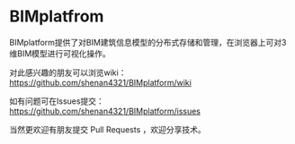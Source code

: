 # **BIMplatfrom**

BIMplatform提供了对BIM建筑信息模型的分布式存储和管理，在浏览器上可对3维BIM模型进行可视化操作。   

对此感兴趣的朋友可以浏览wiki： https://github.com/shenan4321/BIMplatform/wiki    

如有问题可在Issues提交： https://github.com/shenan4321/BIMplatform/issues  

当然更欢迎有朋友提交 Pull Requests ，欢迎分享技术。
